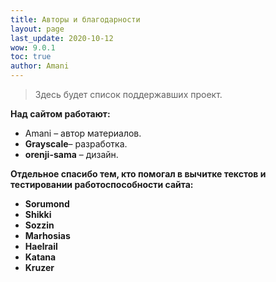 ```yaml
---
title: Авторы и благодарности
layout: page
last_update: 2020-10-12 
wow: 9.0.1
toc: true
author: Amani
---
```


> Здесь будет список поддержавших проект.

**Над сайтом работают:**

* Amani – автор материалов.
* **Grayscale**– разработка.
* **orenji-sama** – дизайн.

<p></p>

**Отдельное спасибо тем, кто помогал в вычитке текстов и тестировании работоспособности сайта:**

* **Sorumond**
* **Shikki**
* **Sozzin**
* **Marhosias**
* **Haelrail**
* **Katana**
* **Kruzer**
